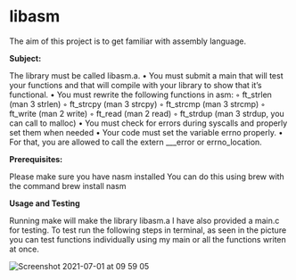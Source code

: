 # libasm
The aim of this project is to get familiar with assembly language.


**Subject:**

The library must be called libasm.a.
• You must submit a main that will test your functions and that will compile with
your library to show that it’s functional.
• You must rewrite the following functions in asm:
◦ ft_strlen (man 3 strlen)
◦ ft_strcpy (man 3 strcpy)
◦ ft_strcmp (man 3 strcmp)
◦ ft_write (man 2 write)
◦ ft_read (man 2 read)
◦ ft_strdup (man 3 strdup, you can call to malloc)
• You must check for errors during syscalls and properly set them when needed
• Your code must set the variable errno properly.
• For that, you are allowed to call the extern ___error or errno_location.


**Prerequisites:**

Please make sure you have nasm installed 
You can do this using brew with the command
brew install nasm


**Usage and Testing**

Running make will make the library libasm.a
I have also provided a main.c for testing.
To test run the following steps in terminal, as seen in the picture you can test functions individually using my main or all the functions writen at once.

![Screenshot 2021-07-01 at 09 59 05](https://user-images.githubusercontent.com/61982496/124088786-93b22b00-da53-11eb-83e0-f034aa1d7e78.png)
